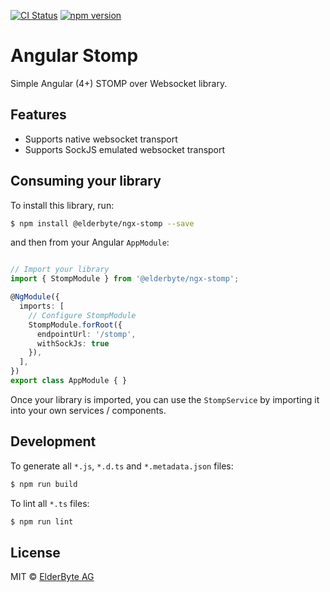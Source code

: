 [![CI Status](https://travis-ci.org/ElderByte-/ngx-stomp.svg?branch=master)](https://travis-ci.org/ElderByte-/ngx-stomp)
[![npm version](https://badge.fury.io/js/%40elderbyte%2Fngx-stomp.svg)](https://badge.fury.io/js/%40elderbyte%2Fngx-stomp)

# Angular Stomp

Simple Angular (4+) STOMP over Websocket library.

## Features

* Supports native websocket transport
* Supports SockJS emulated websocket transport


## Consuming your library

To install this library, run:

```bash
$ npm install @elderbyte/ngx-stomp --save
```

and then from your Angular `AppModule`:

```typescript

// Import your library
import { StompModule } from '@elderbyte/ngx-stomp';

@NgModule({
  imports: [
    // Configure StompModule
    StompModule.forRoot({
      endpointUrl: '/stomp',
      withSockJs: true
    }),
  ],
})
export class AppModule { }
```

Once your library is imported, you can use the `StompService` by importing it into your own services / components.

## Development

To generate all `*.js`, `*.d.ts` and `*.metadata.json` files:

```bash
$ npm run build
```

To lint all `*.ts` files:

```bash
$ npm run lint
```

## License

MIT © [ElderByte AG](mailto:info@elderbyte.com)
